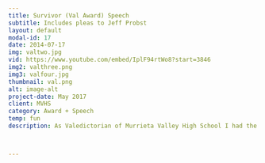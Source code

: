 ```yaml
---
title: Survivor (Val Award) Speech
subtitle: Includes pleas to Jeff Probst
layout: default
modal-id: 17
date: 2014-07-17
img: valtwo.jpg
vid: https://www.youtube.com/embed/IplF94rtWo8?start=3846
img2: valthree.png
img3: valfour.jpg
thumbnail: val.png
alt: image-alt
project-date: May 2017
client: MVHS
category: Award + Speech
temp: fun
description: As Valedictorian of Murrieta Valley High School I had the opportunity to give a speech to my peers summarizing our time together and offering some words of advice for the future. <p></p> Honestly though, I was mostly just excited for the opportunity to ask to be on the TV-show Survivor. It's always been a dream of mine to be on the show and I felt like this platform would be a fun way of 'spicing up' my audition tape. Not super noble or anything, but I still have the dream and I hope that one day I'll be able to play. I'm confident I'd win. <p></p> Check out the first 45 seconds of my speech if you are interested in hearing the Survivor stuff! <br> (I had to go off-script so watch the Principal and Superintendent's expressions if you want to see a bit of anxiety) 



---
```

